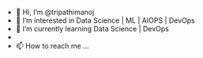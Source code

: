 - 👋 Hi, I’m @tripathimanoj
- 👀 I’m interested in Data Science | ML | AIOPS | DevOps
- 🌱 I’m currently learning Data Science | DevOps
- 
- 📫 How to reach me ...

<!---
tripathimanoj/tripathimanoj is a ✨ special ✨ repository because its `README.md` (this file) appears on your GitHub profile.
You can click the Preview link to take a look at your changes.
--->
